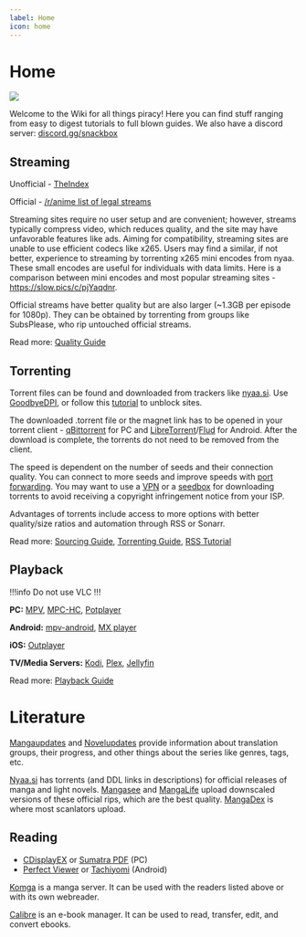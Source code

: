 ```yaml
---
label: Home
icon: home
---
```


# Home
![](https://user-images.githubusercontent.com/78981416/214677895-b5497a9f-b78c-4c26-8ef3-880594c67e7a.png)



Welcome to the Wiki for all things piracy! Here you can find stuff ranging from easy to digest tutorials to full blown guides.
We also have a discord server: [discord.gg/snackbox](https://discord.gg/snackbox)

## Streaming

Unofficial - [TheIndex](https://theindex.moe/)

Official - [/r/anime list of legal streams](https://www.reddit.com/r/anime/wiki/legal_streams)

Streaming sites require no user setup and are convenient; however, streams typically compress video, which reduces quality, and the site may have unfavorable features like ads. Aiming for compatibility, streaming sites are unable to use efficient codecs like x265. Users may find a similar, if not better, experience to streaming by torrenting x265 mini encodes from nyaa. These small encodes are useful for individuals with data limits. Here is a comparison between mini encodes and most popular streaming sites - https://slow.pics/c/pjYaqdnr.

Official streams have better quality but are also larger (~1.3GB per episode for 1080p). They can be obtained by torrenting from groups like SubsPlease, who rip untouched official streams.

Read more: [Quality Guide](/guides/quality)

## Torrenting

Torrent files can be found and downloaded from trackers like [nyaa.si](https://nyaa.si). Use [GoodbyeDPI](https://github.com/ValdikSS/GoodbyeDPI), or follow this [tutorial](/tutorials/unblock) to unblock sites.

The downloaded .torrent file or the magnet link has to be opened in your torrent client - [qBittorrent](https://www.qbittorrent.org/download.php) for PC and [LibreTorrent](https://play.google.com/store/apps/details?id=org.proninyaroslav.libretorrent)/[Flud](https://play.google.com/store/apps/details?id=com.delphicoder.flud) for Android. After the download is complete, the torrents do not need to be removed from the client.

The speed is dependent on the number of seeds and their connection quality. You can connect to more seeds and improve speeds with [port forwarding](/en/guides/torrenting#how-to-port-forward). You may want to use a [VPN](/en/faq/vpn) or a [seedbox](/en/guides/torrenting#what-is-a-seedbox) for downloading torrents to avoid receiving a copyright infringement notice from your ISP.

Advantages of torrents include access to more options with better quality/size ratios and automation through RSS or Sonarr.

Read more: [Sourcing Guide](/guides/sourcing), [Torrenting Guide](/en/guides/torrenting), [RSS Tutorial](/tutorials/rss)

## Playback

!!!info
Do not use VLC
!!!

**PC:** [MPV](https://mpv.io/installation/), [MPC-HC](https://github.com/clsid2/mpc-hc/releases), [Potplayer](https://potplayer.daum.net)

**Android:** [mpv-android](https://play.google.com/store/apps/details?id=is.xyz.mpv&hl=lv&gl=US), [MX player](https://play.google.com/store/apps/details?id=com.mxtech.videoplayer.ad&hl=lv&gl=US)

**iOS:** [Outplayer](https://apps.apple.com/us/app/outplayer/id1449923287)

**TV/Media Servers:** [Kodi](https://kodi.tv), [Plex](https://www.plex.tv/), [Jellyfin](https://jellyfin.org/)

Read more: [Playback Guide](/en/guides/playback)

# Literature

[Mangaupdates](https://www.mangaupdates.com/) and [Novelupdates](https://www.novelupdates.com/) provide information about translation groups, their progress, and other things about the series like genres, tags, etc.

[Nyaa.si](https://nyaa.si/) has torrents (and DDL links in descriptions) for official releases of manga and light novels. [Mangasee](https://mangasee123.com/) and [MangaLife](https://manga4life.com/) upload downscaled versions of these official rips, which are the best quality. [MangaDex](https://mangadex.org/) is where most scanlators upload.

## Reading

- [CDisplayEX](https://www.cdisplayex.com/) or [Sumatra PDF](https://www.sumatrapdfreader.org/free-pdf-reader) (PC)
- [Perfect Viewer](https://play.google.com/store/apps/details?id=com.rookiestudio.perfectviewer) or [Tachiyomi](https://tachiyomi.org/) (Android)

[Komga](https://komga.org/) is a manga server. It can be used with the readers listed above or with its own webreader.

[Calibre](https://calibre-ebook.com/) is an e-book manager. It can be used to read, transfer, edit, and convert ebooks.
